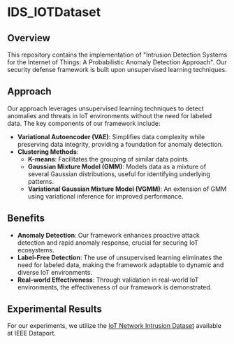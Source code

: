 # IDS_IOTDataset

## Overview
This repository contains the implementation of "Intrusion Detection Systems for the Internet of Things: A Probabilistic Anomaly Detection Approach". Our security defense framework is built upon unsupervised learning techniques.

## Approach
Our approach leverages unsupervised learning techniques to detect anomalies and threats in IoT environments without the need for labeled data. The key components of our framework include:

- **Variational Autoencoder (VAE)**: Simplifies data complexity while preserving data integrity, providing a foundation for anomaly detection.
- **Clustering Methods**:
  - **K-means**: Facilitates the grouping of similar data points.
  - **Gaussian Mixture Model (GMM)**: Models data as a mixture of several Gaussian distributions, useful for identifying underlying patterns.
  - **Variational Gaussian Mixture Model (VGMM)**: An extension of GMM using variational inference for improved performance.

## Benefits
- **Anomaly Detection**: Our framework enhances proactive attack detection and rapid anomaly response, crucial for securing IoT ecosystems.
- **Label-Free Detection**: The use of unsupervised learning eliminates the need for labeled data, making the framework adaptable to dynamic and diverse IoT environments.
- **Real-world Effectiveness**: Through validation in real-world IoT environments, the effectiveness of our framework is demonstrated.

## Experimental Results
For our experiments, we utilize the [IoT Network Intrusion Dataset](https://ieee-dataport.org/open-access/iot-network-intrusion-dataset/) available at IEEE Dataport.
